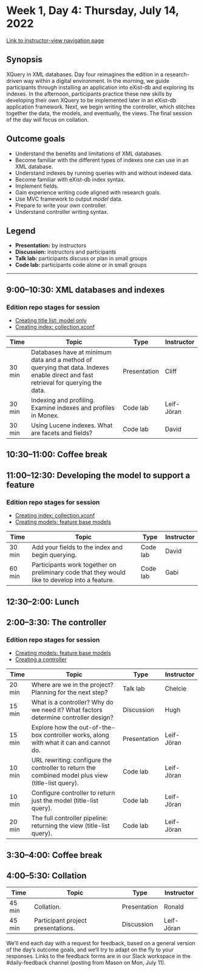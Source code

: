 # Week 1, Day 4: Thursday, July 14, 2022
[Link to instructor-view navigation page](../daily_instructor_view.md)

## Synopsis

XQuery in XML databases. Day four reimagines the edition in a research-driven way
                within a digital environment. In the morning, we guide participants through
                installing an application into eXist-db and exploring its indexes. In the afternoon,
                participants practice these new skills by developing their own XQuery to be
                implemented later in an eXist-db application framework. Next, we begin writing the
                controller, which stitches together the data, the models, and eventually, the views.
                The final session of the day will focus on collation.

## Outcome goals
* Understand the benefits and limitations of XML databases.
* Become familiar with the different types of indexes one can use in an XML database.
* Understand indexes by running queries with and without indexed data.
* Become familiar with eXist-db index syntax.
* Implement fields.
* Gain experience writing code aligned with research goals.
* Use MVC framework to output *model* data.
* Prepare to write your own controller.
* Understand controller writing syntax.

## Legend

* **Presentation:** by instructors
* **Discussion:** instructors and participants
* **Talk lab:** participants discuss or plan in small groups
* **Code lab:** participants code alone or in small groups

* * *
## 9:00–10:30: XML databases and indexes

### Edition repo stages for session

* [Creating title list: model only](https://github.com/Pittsburgh-NEH-Institute/03-titles-model)
* [Creating index: collection.xconf](https://github.com/Pittsburgh-NEH-Institute/04-index)

Time | Topic | Type | Instructor
---- | ---- | ---- | ---- 
30 min | Databases have at minimum data and a method of querying that data. Indexes enable direct and fast retrieval for querying the data. | Presentation|Cliff
30 min | Indexing and profiling. Examine indexes and profiles in Monex. | Code lab|Leif-Jöran
30 min | Using Lucene indexes. What are facets and fields? | Code lab|David

## 10:30–11:00: Coffee break

## 11:00–12:30: Developing the model to support a feature

### Edition repo stages for session

* [Creating index: collection.xconf](https://github.com/Pittsburgh-NEH-Institute/04-index)
* [Creating models: feature base models](https://github.com/Pittsburgh-NEH-Institute/05-base-models)

Time | Topic | Type | Instructor
---- | ---- | ---- | ---- 
30 min | Add your fields to the index and begin querying. | Code lab|David
60 min | Participants work together on preliminary code that they would like to develop into a feature. | Code lab|Gabi

## 12:30–2:00: Lunch

## 2:00–3:30: The controller

### Edition repo stages for session

* [Creating models: feature base models](https://github.com/Pittsburgh-NEH-Institute/05-base-models)
* [Creating a controller](https://github.com/Pittsburgh-NEH-Institute/06-controller)

Time | Topic | Type | Instructor
---- | ---- | ---- | ---- 
20 min | Where are we in the project? Planning for the next step? | Talk lab|Chelcie
15 min | What is a controller? Why do we need it? What factors determine controller design? | Discussion|Hugh
15 min | Explore how the out-of-the-box controller works, along with what it can and cannot do. | Presentation|Leif-Jöran
10 min | URL rewriting: configure the controller to return the combined model plus view (title-list query). | Code lab|Leif-Jöran
10 min | Configure controller to return just the model (title-list query). | Code lab|Leif-Jöran
20 min | The full controller pipeline: returning the view (title-list query). | Code lab|Leif-Jöran

## 3:30–4:00: Coffee break

## 4:00–5:30: Collation

Time | Topic | Type | Instructor
---- | ---- | ---- | ---- 
45 min | Collation. | Presentation|Ronald
45 min | Participant project presentations. | Discussion|Leif-Jöran

We’ll end each day with a request for feedback, based on a general version of the day’s outcome goals, and we’ll try to adapt on the fly to your responses. Links to the feedback forms are in our Slack workspace in the #daily-feedback channel (posting from Mason on Mon, July 11).